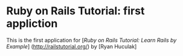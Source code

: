 # Ruby on Rails Tutorial: first appliction

This is the first application for
[*Ruby on Rails Tutorial: Learn Rails by Example*] (http://railstutorial.org/)
by [Ryan Huculak] 
